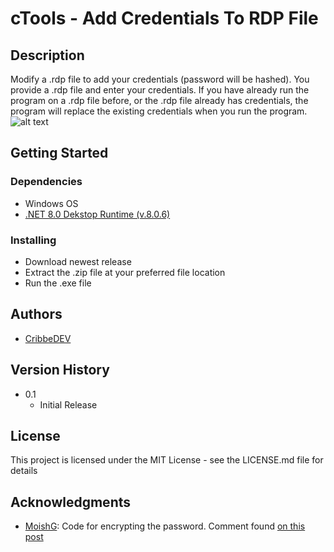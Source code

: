 
# cTools - Add Credentials To RDP File

## Description

Modify a .rdp file to add your credentials (password will be hashed). You provide a .rdp file and enter your credentials.
If you have already run the program on a .rdp file before, or the .rdp file already has credentials, the program will replace the existing credentials when you run the program.
![alt text](https://i.imgur.com/GxlU6lL.png)
## Getting Started

### Dependencies

* Windows OS
* [.NET 8.0 Dekstop Runtime (v.8.0.6)](https://dotnet.microsoft.com/en-us/download/dotnet/thank-you/runtime-desktop-8.0.6-windows-x64-installer?cid=getdotnetcore)

### Installing

* Download newest release
* Extract the .zip file at your preferred file location
* Run the .exe file

## Authors

* [CribbeDEV](https://github.com/CribbeDEV)

## Version History

* 0.1
    * Initial Release

## License

This project is licensed under the MIT License - see the LICENSE.md file for details

## Acknowledgments

* [MoishG](https://www.experts-exchange.com/members/MoishG.html): Code for encrypting the password. Comment found [on this post](https://www.experts-exchange.com/questions/27319209/Encrypt-RDP-password-using-CryptProtectData-in-C.html)
